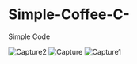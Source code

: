 # Simple-Coffee-C-
Simple Code

![Capture2](https://user-images.githubusercontent.com/58737538/70587905-d2785a00-1bfd-11ea-983a-ba15ac0215ab.JPG)
![Capture](https://user-images.githubusercontent.com/58737538/70587907-d2785a00-1bfd-11ea-8d8e-9c312006bc64.JPG)
![Capture1](https://user-images.githubusercontent.com/58737538/70587908-d310f080-1bfd-11ea-874b-292d48a5d74c.JPG)
